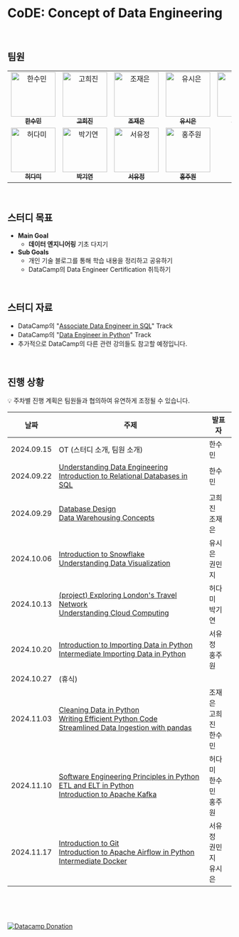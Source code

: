 # CoDE: Concept of Data Engineering

<br>

## 팀원

<table>
  <tbody>
    <tr>
      <td align="center" valign="top" width="19.28%">
        <a href="https://github.com/gxxdido">
          <img src="https://avatars.githubusercontent.com/u/166269628?v=4" width="100px;" alt="한수민"/><br />
          <sub><b>한수민</b></sub>
        </a>
      </td>
      <td align="center" valign="top" width="19.28%">
        <a href="https://github.com/heejin8273">
          <img src="https://avatars.githubusercontent.com/u/81977536?v=4" width="100px;" alt="고희진"/><br />
          <sub><b>고희진</b></sub>
        </a>
      </td>
      <td align="center" valign="top" width="19.28%">
        <a href="https://github.com/jojaegu2">
          <img src="https://avatars.githubusercontent.com/u/65579171?v=4" width="100px;" alt="조재은"/><br />
          <sub><b>조재은</b></sub>
        </a>
      </td>
      <td align="center" valign="top" width="19.28%">
        <a href="https://github.com/tomyrrh">
          <img src="https://avatars.githubusercontent.com/u/155514714?v=4" width="100px;" alt="유시은"/><br />
          <sub><b>유시은</b></sub>
        </a>
      </td>
      <td align="center" valign="top" width="19.28%">
        <a href="https://github.com/mindykwon">
          <img src="https://avatars.githubusercontent.com/u/20348346?v=4" width="100px;" alt="권민지"/><br />
          <sub><b>권민지</b></sub>
        </a>
      </td>
    </tr>
    <tr>
      <td align="center" valign="top" width="19.28%">
        <a href="https://github.com/mangodm-web">
          <img src="https://avatars.githubusercontent.com/u/123475341?v=4" width="100px;" alt="허다미"/><br />
          <sub><b>허다미</b></sub>
        </a>
      </td>
      <td align="center" valign="top" width="19.28%">
        <a href="https://github.com/itlatte">
          <img src="https://avatars.githubusercontent.com/u/26318863?v=4" width="100px;" alt="박기연"/><br />
          <sub><b>박기연</b></sub>
        </a>
      </td>
      <td align="center" valign="top" width="19.28%">
        <a href="https://github.com/eeyem">
          <img src="https://avatars.githubusercontent.com/u/73159466?v=4" width="100px;" alt="서유정"/><br />
          <sub><b>서유정</b></sub>
        </a>
      </td>
      <td align="center" valign="top" width="19.28%">
        <a href="https://github.com/juwon00">
          <img src="https://avatars.githubusercontent.com/u/99171610?v=4" width="100px;" alt="홍주원"/><br />
          <sub><b>홍주원</b></sub>
        </a>
      </td>
    </tr>
  </tbody>
</table>

<br>

## 스터디 목표

- **Main Goal**
    - **데이터 엔지니어링** 기초 다지기
- **Sub Goals**
    - 개인 기술 블로그를 통해 학습 내용을 정리하고 공유하기
    - DataCamp의 Data Engineer Certification 취득하기

<br>

## 스터디 자료
- DataCamp의 "[Associate Data Engineer in SQL](https://www.datacamp.com/tracks/associate-data-engineer-in-sql)" Track
- DataCamp의 "[Data Engineer in Python](https://www.datacamp.com/tracks/data-engineer-in-python)" Track
- 추가적으로 DataCamp의 다른 관련 강의들도 참고할 예정입니다.

<br>

## 진행 상황

💡 주차별 진행 계획은 팀원들과 협의하여 유연하게 조정될 수 있습니다.

| 날짜 | 주제 | 발표자 |
| ----- | ----- | -------- | 
| 2024.09.15 | OT (스터디 소개, 팀원 소개) | 한수민 |
| 2024.09.22 | [Understanding Data Engineering](https://gxxdido.notion.site/1092a592d9ba80efb43febd750aa03dc)<br>[Introduction to Relational Databases in SQL](https://gxxdido.notion.site/007b53e9af104d8682176501ab267381) | 한수민 |
| 2024.09.29 | [Database Design](https://heejingo.tistory.com/86)<br>[Data Warehousing Concepts](https://stellar-cathedral-a02.notion.site/Data-Warehousing-Concepts-10fe2d0e19f780909b48fcace6b7cbf9) | 고희진<br>조재은 | 
| 2024.10.06 | [Introduction to Snowflake](https://tomyrrh.tistory.com/17)<br>[Understanding Data Visualization](https://mindykwon.notion.site/Understanding-Data-Visualization-11622d0d32c28059a511d75c660fb533) | 유시은<br>권민지 | 
| 2024.10.13 | [(project) Exploring London's Travel Network](https://mirage-ceres-274.notion.site/Exploring-London-s-Travel-Network-11a9c206350d80c094c5f62f2292d2bc)<br>[Understanding Cloud Computing](https://kiyeon2u.tistory.com/4) | 허다미<br>박기연 | 
| 2024.10.20 | [Introduction to Importing Data in Python](https://s-yujeong.notion.site/Introduction-to-importing-data-in-python-11e1b4bcf8cb80d98e89c68b2144b513)<br>[Intermediate Importing Data in Python](https://juone.notion.site/2-5-Intermediate-Importing-Data-in-Python-122450fd1ea6808d9259d99ae04d3f82) | 서유정<br>홍주원 | 
| 2024.10.27 | (휴식) |
| 2024.11.03 | [Cleaning Data in Python](https://stellar-cathedral-a02.notion.site/Cleaning-Data-in-Python-12fe2d0e19f780b98c98f50e0f7befbc)<br>[Writing Efficient Python Code](https://heejingo.tistory.com/87)<br>[Streamlined Data Ingestion with pandas](https://gxxdido.notion.site/DataCamp-Streamlined-Data-Ingestion-with-pandas-88e2cf1fc5b94c61986a87bce1a235cc) | 조재은<br>고희진<br>한수민 | 
| 2024.11.10 | [Software Engineering Principles in Python](https://mirage-ceres-274.notion.site/Software-Engineering-Principles-in-Python-1379c206350d80e38ce2d330a4fb3f4e)<br>[ETL and ELT in Python](https://www.notion.so/gxxdido/ETL-ELT-ETLT-1392a592d9ba80b2ad23eea6231d4444)<br>[Introduction to Apache Kafka](https://juone.notion.site/Introduction-to-Apache-Kafka-136450fd1ea6800f829bdad97bcddd23) | 허다미<br>한수민<br>홍주원 | 
| 2024.11.17 | [Introduction to Git](https://www.notion.so/s-yujeong/Introduction-to-Git-1401b4bcf8cb80ada688de921272e15b)<br>[Introduction to Apache Airflow in Python](https://tumblbug.com/mindy)<br>[Intermediate Docker](https://tomyrrh.tistory.com/19) | 서유정<br>권민지<br>유시은 | 

<br><br><br>

<a href="https://www.datacamp.com/donates">
    <img src="https://drive.google.com/uc?export=view&id=1owpmh47tX5ldtqU08LUkCIboeBlXfUbc" alt="Datacamp Donation">
</a>
